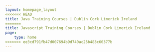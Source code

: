 ```yaml
---
layout: homepage_layout
<<<<<<< HEAD
title: Java Training Courses | Dublin Cork Limerick Ireland
=======
title: Javascript Training Courses | Dublin Cork Limerick Ireland
page:
    type: home
>>>>>>> ee3cd791fb47d007694b9d740ac25b483c60377b
---
```

